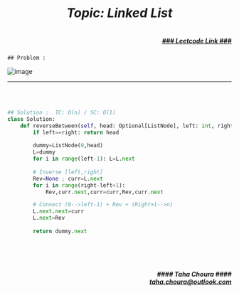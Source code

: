 <h1 align="center";"><em> Topic: Linked List</em></h1>
<h5 align="right"> <br/><a align="right" width="80" href="https://leetcode.com/problems/reverse-linked-list-ii/" target="_blank"><ins>### Leetcode Link ###</ins></a></h5>     
                                                                                                                                 
```diff
## Problem : 
```
                                                                                                                    
![image](https://user-images.githubusercontent.com/11164303/170051962-a0575a7f-84d6-4255-89e6-2b1f2d3365fd.png)




-------                    

<br/><br/>
                
```python
## Solution :  TC: O(n) / SC: O(1)    
class Solution:
    def reverseBetween(self, head: Optional[ListNode], left: int, right: int) -> Optional[ListNode]:
        if left==right: return head
        
        dummy=ListNode(0,head)
        L=dummy
        for i in range(left-1): L=L.next
        
        # Inverse [left,right]
        Rev=None ; curr=L.next
        for i in range(right-left+1):
            Rev,curr.next,curr=curr,Rev,curr.next

        # Connect (0-->left-1) + Rev + (Right+1-->n)
        L.next.next=curr
        L.next=Rev
        
        return dummy.next
                                                                                                                           
                                                                              
```
<br/>            
<h5 align="right" margin-right:12px>#### Taha Choura ####<br/><a align="right" width="70" href="#">taha.choura@outlook.com</a></h5> 
